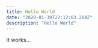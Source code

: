 ```yaml
---
title: Hello World
date: "2020-01-30T22:12:03.284Z"
description: "Hello World"
---
```


It works... 
